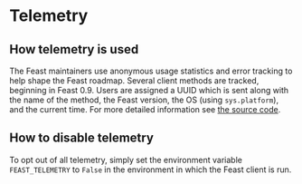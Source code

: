 # Telemetry

## How telemetry is used

The Feast maintainers use anonymous usage statistics and error tracking to help shape the Feast roadmap. Several client methods are tracked, beginning in Feast 0.9. Users are assigned a UUID which is sent along with the name of the method, the Feast version, the OS \(using `sys.platform`\), and the current time. For more detailed information see [the source code](https://github.com/feast-dev/feast/blob/master/sdk/python/feast/telemetry.py).

## How to disable telemetry

To opt out of all telemetry, simply set the environment variable `FEAST_TELEMETRY` to `False` in the environment in which the Feast client is run.

